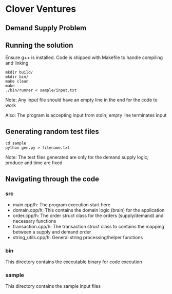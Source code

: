 # Clover Ventures
## Demand Supply Problem

## Running the solution
Ensure g++ is installed.
Code is shipped with Makefile to handle compiling and linking

```
mkdir build/
mkdir bin/
make clean
make
./bin/runner < sample/input.txt
```

Note: Any input file should have an empty line in the end for the code to work

Also: The program is accepting input from stdin; empty line terminates input

## Generating random test files

```
cd sample
python gen.py > filename.txt
```

Note: The test files generated are only for the demand supply logic; produce and time are fixed

## Navigating through the code

### src
- main.cpp/h: The program execution start here
- domain.cpp/h: This contains the domain logic (brain) for the application
- order.cpp/h: The order struct class for the orders (supply/demand) and necessary functions
- transaction.cpp/h: The transaction struct class to contains the mapping between a supply and demand order
- string_utils.cpp/h: General string processing/helper functions

### bin

This directory contains the executable binary for code execution

### sample

This directory contains the sample input files